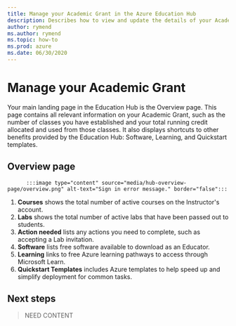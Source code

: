```yaml
---
title: Manage your Academic Grant in the Azure Education Hub
description: Describes how to view and update the details of your Academic Grant within the Azure Education Hub Overview page.
author: rymend
ms.author: rymend
ms.topic: how-to
ms.prod: azure
ms.date: 06/30/2020
---
```


# Manage your Academic Grant

Your main landing page in the Education Hub is the Overview page. This page contains all relevant information on your Academic Grant, such as the number of classes you have established and your total running credit allocated and used from those classes. It also displays shortcuts to other benefits provided by the Education Hub: Software, Learning, and Quickstart templates.

## Overview page
          :::image type="content" source="media/hub-overview-page/overview.png" alt-text="Sign in error message." border="false":::

1. **Courses** shows the total number of active courses on the Instructor's account.
1. **Labs** shows the total number of active labs that have been passed out to students.
1. **Action needed** lists any actions you need to complete, such as accepting a Lab invitation.
1. **Software** lists free software available to download as an Educator.
1. **Learning** links to free Azure learning pathways to access through Microsoft Learn.
1. **Quickstart Templates** includes Azure templates to help speed up and simplify deployment for common tasks.

## Next steps

> NEED CONTENT
